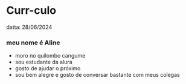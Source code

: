 # Curr-culo 
datta: 28/06/2024
### meu nome é Aline
- moro no quilombo cangume
- sou estudante da alura
- gosto de ajudar o próximo
- sou bem alegre e gosto de conversar bastante com meus colegas
